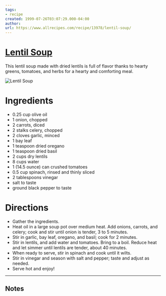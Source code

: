```yaml
---
tags: 
- recipe 
created: 1999-07-26T03:07:29.000-04:00
author: 
url: https://www.allrecipes.com/recipe/13978/lentil-soup/ 
---
```


# [Lentil Soup](https://www.allrecipes.com/recipe/13978/lentil-soup/)

This lentil soup made with dried lentils is full of flavor thanks to hearty greens, tomatoes, and herbs for a hearty and comforting meal.

![Lentil Soup](https://www.allrecipes.com/thmb/UeFtapHyGFBo4Lx-72GxgjrOGnk=/1500x0/filters:no_upscale():max_bytes(150000):strip_icc()/13978-lentil-soup-DDMFS-4x3-edfa47fc6b234e6b8add24d44c036d43.jpg)

# Ingredients

- 0.25 cup olive oil
- 1 onion, chopped
- 2 carrots, diced
- 2 stalks celery, chopped
- 2 cloves garlic, minced
- 1 bay leaf
- 1 teaspoon dried oregano
- 1 teaspoon dried basil
- 2 cups dry lentils
- 8 cups water
- 1 (14.5 ounce) can crushed tomatoes
- 0.5 cup spinach, rinsed and thinly sliced
- 2 tablespoons vinegar
- salt to taste
- ground black pepper to taste

# Directions

- Gather the ingredients.
- Heat oil in a large soup pot over medium heat. Add onions, carrots, and celery; cook and stir until onion is tender, 3 to 5 minutes.
- Stir in garlic, bay leaf, oregano, and basil; cook for 2 minutes.
- Stir in lentils, and add water and tomatoes. Bring to a boil. Reduce heat and let simmer until lentils are tender, about 40 minutes.
- When ready to serve, stir in spinach and cook until it wilts.
- Stir in vinegar and season with salt and pepper; taste and adjust as needed.
- Serve hot and enjoy!

-----

## Notes
